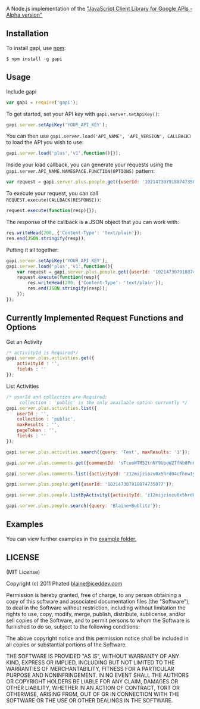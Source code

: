 A Node.js implementation of the ["JavaScript Client Library for Google APIs - Alpha version"](https://code.google.com/p/google-api-javascript-client/)


## Installation

To install gapi, use [npm](http://github.com/isaacs/npm):

    $ npm install -g gapi

## Usage

Include gapi

```javascript
var gapi = require('gapi');
```

To get started, set your API key with `gapi.server.setApiKey()`:

```javascript
gapi.server.setApiKey('YOUR_API_KEY');
```

You can then use `gapi.server.load('API_NAME', 'API_VERSION', CALLBACK)` to load the API you wish to use:

```javascript
gapi.server.load('plus','v1',function(){});
```

Inside your load callback, you can generate your requests using the `gapi.server.API_NAME.NAMESPACE.FUNCTION(OPTIONS)` pattern:

```javascript
var request = gapi.server.plus.people.get({userId: '102147307918874735077'});
```

To execute your request, you can call `REQUEST.execute(CALLBACK(RESPONSE))`:

```javascript
request.execute(function(resp){});
```

The response of the callback is a JSON object that you can work with:

```javascript
res.writeHead(200, {'Content-Type': 'text/plain'});
res.end(JSON.stringify(resp));
```

Putting it all together:

```javascript
gapi.server.setApiKey('YOUR_API_KEY');
gapi.server.load('plus','v1',function(){
	var request = gapi.server.plus.people.get({userId: '102147307918874735077'});
	request.execute(function(resp){
		res.writeHead(200, {'Content-Type': 'text/plain'});
		res.end(JSON.stringify(resp));
	});
});
```

## Currently Implemented Request Functions and Options
Get an Activity

```javascript
/* activityId is Required*/
gapi.server.plus.activities.get({
	activityId : '',
	fields : ''
});
```

List Activities

```javascript
/* userId and collection are Required;
	 collection : 'public' is the only available option currently */
gapi.server.plus.activities.list({
	userId : '',
	collection : 'public',
	maxResults : '',
	pageToken : '',
	fields : ''
});
```

```javascript
gapi.server.plus.activities.search({query: 'Test', maxResults: '1'});

gapi.server.plus.comments.get({commentId: 'sTcuoWTR52tnNY9UpoW2TfNb0PnCiiutGuDoTzFyeoI7hNeoa-HBWHoDTQBA59pNvtVbsipeS_U', maxResults: '1'});

gapi.server.plus.comments.list({activityId: 'z12mijziozu0x5hrd04cfhnw1yymsn2o414', maxResults: '1'});

gapi.server.plus.people.get({userId: '102147307918874735077'});

gapi.server.plus.people.listByActivity({activityId: 'z12mijziozu0x5hrd04cfhnw1yymsn2o414', collection: 'plusoners', maxResults: '1'});

gapi.server.plus.people.search({query: 'Blaine+Bublitz'});
```

## Examples

You can view further examples in the [example folder.](https://github.com/phated/gapi-npm/tree/master/examples)

## LICENSE

(MIT License)

Copyright (c) 2011 Phated <blaine@iceddev.com>

Permission is hereby granted, free of charge, to any person obtaining
a copy of this software and associated documentation files (the
"Software"), to deal in the Software without restriction, including
without limitation the rights to use, copy, modify, merge, publish,
distribute, sublicense, and/or sell copies of the Software, and to
permit persons to whom the Software is furnished to do so, subject to
the following conditions:

The above copyright notice and this permission notice shall be
included in all copies or substantial portions of the Software.

THE SOFTWARE IS PROVIDED "AS IS", WITHOUT WARRANTY OF ANY KIND,
EXPRESS OR IMPLIED, INCLUDING BUT NOT LIMITED TO THE WARRANTIES OF
MERCHANTABILITY, FITNESS FOR A PARTICULAR PURPOSE AND
NONINFRINGEMENT. IN NO EVENT SHALL THE AUTHORS OR COPYRIGHT HOLDERS BE
LIABLE FOR ANY CLAIM, DAMAGES OR OTHER LIABILITY, WHETHER IN AN ACTION
OF CONTRACT, TORT OR OTHERWISE, ARISING FROM, OUT OF OR IN CONNECTION
WITH THE SOFTWARE OR THE USE OR OTHER DEALINGS IN THE SOFTWARE.
